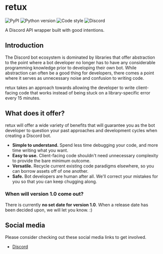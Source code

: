 # retux

![PyPI](https://img.shields.io/pypi/v/retux?style=plastic)
![Python version](https://img.shields.io/pypi/pyversions/retux.svg?style=plastic)
![Code style](https://img.shields.io/badge/code%20style-black-black?style=plastic)
![Discord](https://img.shields.io/discord/993549800911941672?style=plastic)

A Discord API wrapper built with good intentions.

## Introduction

The Discord bot ecosystem is dominated by libraries that offer
abstraction to the point where a bot developer no longer has
to have any considerable programming knowledge prior to developing
their own bot. While abstraction can often be a good thing for
developers, there comes a point where it serves as unnecessary
noise and confusion to writing code.

retux takes an approach towards allowing the developer to write
client-facing code that works instead of being stuck on a
library-specific error every 15 minutes.

## What does it offer?

retux will offer a wide variety of benefits that will guarantee
you as the bot developer to question your past approaches and
development cycles when creating a Discord bot.

- **Simple to understand.** Spend less time debugging your code, and more time writing what you want.
- **Easy to use.** Client-facing code shouldn't need unnecessary complexity to provide the bare minimum outcome.
- **Versatile.** Recycle current existing code paradigms elsewhere, so you can borrow assets off of one another.
- **Safe.** Bot developers are human after all. We'll correct your mistakes for you so that you can keep chugging along.

### When will version 1.0 come out?

There is currently **no set date for version 1.0**. When a
release date has been decided upon, we will let you know. :)

## Social media

Please consider checking out these social media links to get involved.

- [Discord](https://dsc.gg/retux)
